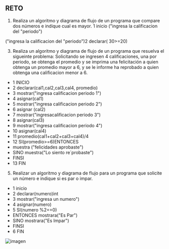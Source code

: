 ## RETO
1. Realiza un algoritmo y diagrama de flujo de un programa que compare dos números e indique cual es mayor.
 1 inicio ("ingresa la calificacion del "periodo")
 
("ingresa la calificacion del "periodo")2 declarar( 30>=20) 
 
 
3. Realiza un algoritmo y diagrama de flujo de un programa que resuelva el sigueinte problema: Solicitando se ingresen 4 calificaciones, una por periodo, se obtenga el promedio y se imprima una felicitación a quien obtenga un promedio mayor a 6, y se le informe ha reprobado a quien obtenga una calificacion menor a 6.

* 1 INICIO
* 2 declarar(cal1,cal2,cal3,cal4, promedio)
* 3 mostrar("ingresa calificacion periodo 1")
* 4 asignar(cal1)
* 5 mostrar("ingresa calificacion periodo 2")
* 6 asignar (cal2)
* 7 mostrar("ingresacalificacion periodo 3")
* 8 asignar(cal3)
* 9 mostrar("ingresa calificacion periodo 4")
* 10 asignar(cal4)
* 11 promedio(cal1+cal2+cal3+cal4)/4
* 12 SI(promedio>=6)ENTONCES 
* muestra ("felicidades aprobaste")
* SINO muestra("Lo siento re´probaste")
* FINSI
* 13 FIN
























 
5. Realizar un algoritmo y diagrama de flujo para un programa que solicite un número e indique si es par o impar.
* 1 inicio
* 2 declarar(numero)int
* 3 mostrar("ingresa un numero")
* 4 asignar(numero)
* 5 SI(numero %2==0)
* ENTONCES mostrara("Es Par")
* SINO mostrara("Es Impar")
* FINSI
* 6 FIN

![imagen](https://user-images.githubusercontent.com/101213081/160030428-e184e55e-f186-4d4f-9bb2-1505ca93e868.png)


